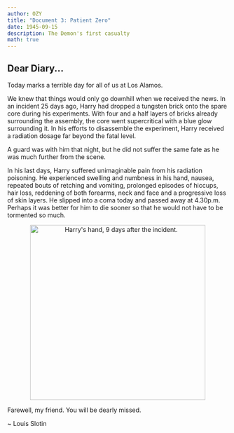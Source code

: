 ```yaml
---
author: OZY
title: "Document 3: Patient Zero"
date: 1945-09-15
description: The Demon's first casualty
math: true
---
```


## Dear Diary...

Today marks a terrible day for all of us at Los Alamos.

We knew that things would only go downhill when we received the news. In an incident 25 days ago, Harry had dropped a tungsten brick onto the spare core during his experiments. With four and a half layers of bricks already surrounding the assembly, the core went supercritical with a blue glow surrounding it. In his efforts to disassemble the experiment, Harry received a radiation dosage far beyond the fatal level.

A guard was with him that night, but he did not suffer the same fate as he was much further from the scene.

In his last days, Harry suffered unimaginable pain from his radiation poisoning. He experienced swelling and numbness in his hand, nausea, repeated bouts of retching and vomiting, prolonged episodes of hiccups, hair loss, reddening of both forearms, neck and face and a progressive loss of skin layers. He slipped into a coma today and passed away at 4.30p.m. Perhaps it was better for him to die sooner so that he would not have to be tormented so much.

<div align="center">
    <img src="../images/Daghlian-hand.png" alt="Harry's hand, 9 days after the incident." width="400"/>
</div>

Farewell, my friend. You will be dearly missed.

~ Louis Slotin

